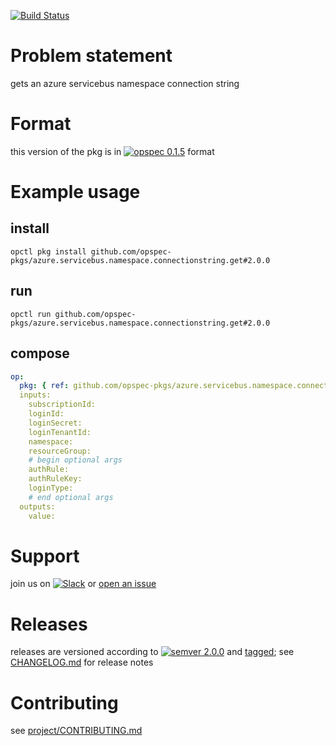 [![Build Status](https://travis-ci.org/opspec-pkgs/azure.servicebus.namespace.connectionstring.get.svg?branch=master)](https://travis-ci.org/opspec-pkgs/azure.servicebus.namespace.connectionstring.get)

# Problem statement

gets an azure servicebus namespace connection string

# Format

this version of the pkg is in [![opspec 0.1.5](https://img.shields.io/badge/opspec-0.1.5-brightgreen.svg?colorA=6b6b6b&colorB=fc16be)](https://opspec.io/0.1.5/packages.html) format

# Example usage

## install

```shell
opctl pkg install github.com/opspec-pkgs/azure.servicebus.namespace.connectionstring.get#2.0.0
```

## run

```
opctl run github.com/opspec-pkgs/azure.servicebus.namespace.connectionstring.get#2.0.0
```

## compose

```yaml
op:
  pkg: { ref: github.com/opspec-pkgs/azure.servicebus.namespace.connectionstring.get#2.0.0 }
  inputs: 
    subscriptionId:
    loginId:
    loginSecret:
    loginTenantId:
    namespace:
    resourceGroup:
    # begin optional args
    authRule:
    authRuleKey:
    loginType:
    # end optional args
  outputs:
    value:
```

# Support

join us on
[![Slack](https://opspec-slackin.herokuapp.com/badge.svg)](https://opspec-slackin.herokuapp.com/)
or
[open an issue](https://github.com/opspec-pkgs/azure.servicebus.namespace.connectionstring.get/issues)

# Releases

releases are versioned according to
[![semver 2.0.0](https://img.shields.io/badge/semver-2.0.0-brightgreen.svg)](http://semver.org/spec/v2.0.0.html)
and [tagged](https://git-scm.com/book/en/v2/Git-Basics-Tagging); see
[CHANGELOG.md](CHANGELOG.md) for release notes

# Contributing

see
[project/CONTRIBUTING.md](https://github.com/opspec-pkgs/project/blob/master/CONTRIBUTING.md)
